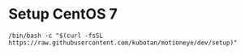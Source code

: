 # Setup CentOS 7

```
/bin/bash -c "$(curl -fsSL https://raw.githubusercontent.com/kubotan/motioneye/dev/setup)"
```
